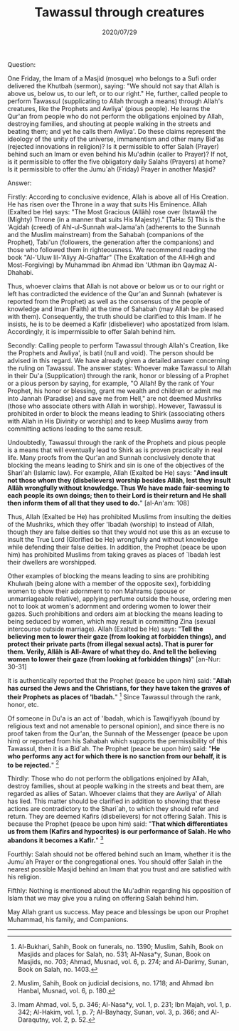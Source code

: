 ﻿---
layout: post
title: "Tawassul through creatures"
publisher: "alsalafiyyah@icloud.com"
source: "Fatawa Al-Lajnah Ad-Da'imah no. 5441-2"
category: [tawassul]
hijri: Dhu al-Hijjah 8, 1441 AH
date: 2020/07/29
shaykhs: 
 - Shaykh Abdullah ibn Ghudayyan
 - Shaykh Abdul-Aziz ibn Baz
 - Shaykh Abdul-Razzaq al-Afify
 - Shaykh Abdullah ibn Qa'ud
---

Question: 

One Friday, the Imam of a Masjid (mosque) who belongs to a Sufi order delivered the Khutbah (sermon), saying: "We should not say that Allah is above us, below us, to our left, or to our right." He, further, called people to perform Tawassul (supplicating to Allah through a means) through Allah's creatures, like the Prophets and Awliya' (pious people). He learns the Qur'an from people who do not perform the obligations enjoined by Allah, destroying families, and shouting at people walking in the streets and beating them; and yet he calls them Awliya'. Do these claims represent the ideology of the unity of the universe, immanentism and other many Bid'as (rejected innovations in religion)? Is it permissible to offer Salah (Prayer) behind such an Imam or even behind his Mu'adhin (caller to Prayer)? If not, is it permissible to offer the five obligatory daily Salahs (Prayers) at home? Is it permissible to offer the Jumu`ah (Friday) Prayer in another Masjid?

Answer:

Firstly: According to conclusive evidence, Allah is above all of His Creation. He has risen over the Throne in a way that suits His Eminence. Allah (Exalted be He) says: "The Most Gracious (Allâh) rose over (Istawâ) the (Mighty) Throne (in a manner that suits His Majesty)." [TaHa: 5] This is the 'Aqidah (creed) of Ahl-ul-Sunnah wal-Jama'ah (adherents to the Sunnah and the Muslim mainstream) from the Sahabah (companions of the Prophet), Tabi'un (followers, the generation after the companions) and those who followed them in righteousness. We recommend reading the book "Al-'Uluw lil-'Aliyy Al-Ghaffar" (The Exaltation of the All-High and Most-Forgiving) by Muhammad ibn Ahmad ibn 'Uthman ibn Qaymaz Al-Dhahabi. 

Thus, whoever claims that Allah is not above or below us or to our right or left has contradicted the evidence of the Qur'an and Sunnah (whatever is reported from the Prophet) as well as the consensus of the people of knowledge and Iman (Faith) at the time of Sahabah (may Allah be pleased with them). Consequently, the truth should be clarified to this Imam. If he insists, he is to be deemed a Kafir (disbeliever) who apostatized from Islam. Accordingly, it is impermissible to offer Salah behind him.

Secondly: Calling people to perform Tawassul through Allah's Creation, like the Prophets and Awliya', is batil (null and void). The person should be advised in this regard. We have already given a detailed answer concerning the ruling on Tawassul. The answer states: Whoever make Tawassul to Allah in their Du'a (Supplication) through the rank, honor or blessing of a Prophet or a pious person by saying, for example, "O Allah! By the rank of Your Prophet, his honor or blessing, grant me wealth and children or admit me into Jannah (Paradise) and save me from Hell," are not deemed Mushriks (those who associate others with Allah in worship). However, Tawassul is prohibited in order to block the means leading to Shirk (associating others with Allah in His Divinity or worship) and to keep Muslims away from committing actions leading to the same result. 

Undoubtedly, Tawassul through the rank of the Prophets and pious people is a means that will eventually lead to Shirk as is proven practically in real life. Many proofs from the Qur'an and Sunnah conclusively denote that blocking the means leading to Shirk and sin is one of the objectives of the Shari'ah (Islamic law). For example, Allah (Exalted be He) says: "**And insult not those whom they (disbelievers) worship besides Allâh, lest they insult Allâh wrongfully without knowledge. Thus We have made fair-seeming to each people its own doings; then to their Lord is their return and He shall then inform them of all that they used to do.**" [al-An'am: 108] 

Thus, Allah (Exalted be He) has prohibited Muslims from insulting the deities of the Mushriks, which they offer 'Ibadah (worship) to instead of Allah, though they are false deities so that they would not use this as an excuse to insult the True Lord (Glorified be He) wrongfully and without knowledge while defending their false deities. In addition, the Prophet (peace be upon him) has prohibited Muslims from taking graves as places of `Ibadah lest their dwellers are worshipped.

Other examples of blocking the means leading to sins are prohibiting Khulwah (being alone with a member of the opposite sex), forbidding women to show their adornment to non Mahrams (spouse or unmarriageable relative), applying perfume outside the house, ordering men not to look at women's adornment and ordering women to lower their gazes. Such prohibitions and orders aim at blocking the means leading to being seduced by women, which may result in committing Zina (sexual intercourse outside marriage). Allah (Exalted be He) says: "**Tell the believing men to lower their gaze (from looking at forbidden things), and protect their private parts (from illegal sexual acts). That is purer for them. Verily, Allâh is All-Aware of what they do. And tell the believing women to lower their gaze (from looking at forbidden things)**" [an-Nur: 30-31]

It is authentically reported that the Prophet (peace be upon him) said: "**Allah has cursed the Jews and the Christians, for they have taken the graves of their Prophets as places of 'Ibadah.**" [^1] Since Tawassul through the rank, honor, etc.

Of someone in Du'a is an act of 'Ibadah, which is Tawqifiyyah (bound by religious text and not amenable to personal opinion), and since there is no proof taken from the Qur'an, the Sunnah of the Messenger (peace be upon him) or reported from his Sahabah which supports the permissibility of this Tawassul, then it is a Bid`ah. The Prophet (peace be upon him) said: "**He who performs any act for which there is no sanction from our behalf, it is to be rejected.**" [^2]

Thirdly: Those who do not perform the obligations enjoined by Allah, destroy families, shout at people walking in the streets and beat them, are regarded as allies of Satan. Whoever claims that they are Awliya' of Allah has lied. This matter should be clarified in addition to showing that these actions are contradictory to the Shari`ah, to which they should refer and return. They are deemed Kafirs (disbelievers) for not offering Salah. This is because the Prophet (peace be upon him) said: "**That which differentiates us from them (Kafirs and hypocrites) is our performance of Salah. He who abandons it becomes a Kafir.**" [^3]

Fourthly: Salah should not be offered behind such an Imam, whether it is the Jumu`ah Prayer or the congregational ones. You should offer Salah in the nearest possible Masjid behind an Imam that you trust and are satisfied with his religion.

Fifthly: Nothing is mentioned about the Mu'adhin regarding his opposition of Islam that we may give you a ruling on offering Salah behind him.


May Allah grant us success. May peace and blessings be upon our Prophet Muhammad, his family, and Companions.

---
[^1]: Al-Bukhari, Sahih, Book on funerals, no. 1390; Muslim, Sahih, Book on Masjids and places for Salah, no. 531; Al-Nasa*y, Sunan, Book on Masjids, no. 703; Ahmad, Musnad, vol. 6, p. 274; and Al-Darimy, Sunan, Book on Salah, no. 1403.
[^2]: Muslim, Sahih, Book on judicial decisions, no. 1718; and Ahmad ibn Hanbal, Musnad, vol. 6, p. 180.
[^3]: Imam Ahmad, vol. 5, p. 346; Al-Nasa*y, vol. 1, p. 231; Ibn Majah, vol. 1, p. 342; Al-Hakim, vol. 1, p. 7; Al-Bayhaqy, Sunan, vol. 3, p. 366; and Al-Daraqutny, vol. 2, p. 52.

